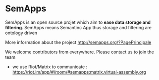 # SemApps

SemApps is an open source projet which aim to **ease data storage and filtering**.
SemApps means Semantinc App thus storage and filtering are ontology driven

More information about the project http://semapps.org/?PagePrincipale

We welcome contributors from everywhere. Please contact us to join the team 
- we use Riot/Matrix to communicate : https://riot.im/app/#/room/#semapps:matrix.virtual-assembly.org
